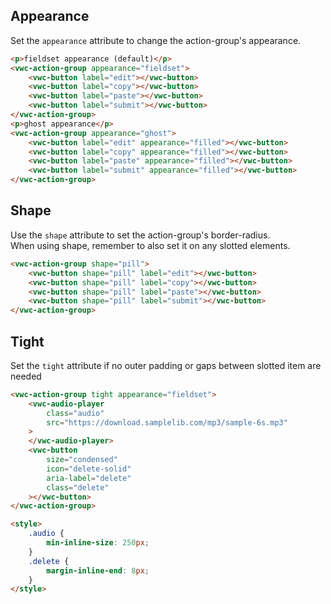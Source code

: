 ## Appearance

Set the `appearance` attribute to change the action-group's appearance.

```html preview
<p>fieldset appearance (default)</p>
<vwc-action-group appearance="fieldset">
	<vwc-button label="edit"></vwc-button>
	<vwc-button label="copy"></vwc-button>
	<vwc-button label="paste"></vwc-button>
	<vwc-button label="submit"></vwc-button>
</vwc-action-group>
<p>ghost appearance</p>
<vwc-action-group appearance="ghost">
	<vwc-button label="edit" appearance="filled"></vwc-button>
	<vwc-button label="copy" appearance="filled"></vwc-button>
	<vwc-button label="paste" appearance="filled"></vwc-button>
	<vwc-button label="submit" appearance="filled"></vwc-button>
</vwc-action-group>
```

## Shape

Use the `shape` attribute to set the action-group's border-radius.  
When using shape, remember to also set it on any slotted elements.

```html preview
<vwc-action-group shape="pill">
	<vwc-button shape="pill" label="edit"></vwc-button>
	<vwc-button shape="pill" label="copy"></vwc-button>
	<vwc-button shape="pill" label="paste"></vwc-button>
	<vwc-button shape="pill" label="submit"></vwc-button>
</vwc-action-group>
```

## Tight

Set the `tight` attribute if no outer padding or gaps between slotted item are needed

```html preview
<vwc-action-group tight appearance="fieldset">
	<vwc-audio-player
		class="audio"
		src="https://download.samplelib.com/mp3/sample-6s.mp3"
	>
	</vwc-audio-player>
	<vwc-button
		size="condensed"
		icon="delete-solid"
		aria-label="delete"
		class="delete"
	></vwc-button>
</vwc-action-group>

<style>
	.audio {
		min-inline-size: 250px;
	}
	.delete {
		margin-inline-end: 8px;
	}
</style>
```
